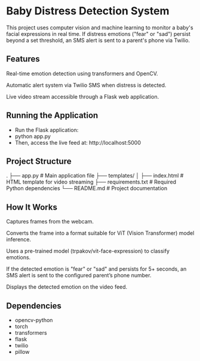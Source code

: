 # Baby Distress Detection System

This project uses computer vision and machine learning to monitor a baby's facial expressions in real time. If distress emotions ("fear" or "sad") persist beyond a set threshold, an SMS alert is sent to a parent's phone via Twilio.

## Features

Real-time emotion detection using transformers and OpenCV.

Automatic alert system via Twilio SMS when distress is detected.

Live video stream accessible through a Flask web application.

## Running the Application
- Run the Flask application:
- python app.py
- Then, access the live feed at: http://localhost:5000

## Project Structure
.
├── app.py                 # Main application file
├── templates/
│   ├── index.html         # HTML template for video streaming
├── requirements.txt       # Required Python dependencies
└── README.md              # Project documentation

## How It Works

Captures frames from the webcam.

Converts the frame into a format suitable for ViT (Vision Transformer) model inference.

Uses a pre-trained model (trpakov/vit-face-expression) to classify emotions.

If the detected emotion is "fear" or "sad" and persists for 5+ seconds, an SMS alert is sent to the configured parent’s phone number.

Displays the detected emotion on the video feed.

## Dependencies
- opencv-python
- torch
- transformers
- flask
- twilio
- pillow
